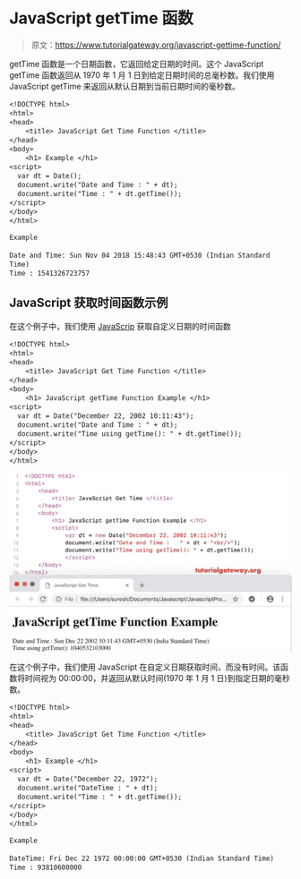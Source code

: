 # JavaScript getTime 函数

> 原文：<https://www.tutorialgateway.org/javascript-gettime-function/>

getTime 函数是一个日期函数，它返回给定日期的时间。这个 JavaScript getTime 函数返回从 1970 年 1 月 1 日到给定日期时间的总毫秒数。我们使用 JavaScript getTime 来返回从默认日期到当前日期时间的毫秒数。

```
<!DOCTYPE html>
<html>
<head>
    <title> JavaScript Get Time Function </title>
</head>
<body>
    <h1> Example </h1>
<script>
  var dt = Date();  
  document.write("Date and Time : " + dt);
  document.write("Time : " + dt.getTime());
</script>
</body>
</html>
```

```
Example

Date and Time: Sun Nov 04 2018 15:48:43 GMT+0530 (Indian Standard Time)
Time : 1541326723757
```

## JavaScript 获取时间函数示例

在这个例子中，我们使用 [JavaScrip](https://www.tutorialgateway.org/javascript/) 获取自定义日期的时间函数

```
<!DOCTYPE html>
<html>
<head>
    <title> JavaScript Get Time Function </title>
</head>
<body>
    <h1> JavaScript getTime Function Example </h1>
<script>
  var dt = Date("December 22, 2002 10:11:43");
  document.write("Date and Time : " + dt);
  document.write("Time using getTime(): " + dt.getTime());
</script>
</body>
</html>
```

![JavaScript getTime Function 2](img/3f5108da8bad6b00137a8be7cc323f25.png)

在这个例子中，我们使用 JavaScript 在自定义日期获取时间，而没有时间。该函数将时间视为 00:00:00，并返回从默认时间(1970 年 1 月 1 日)到指定日期的毫秒数。

```
<!DOCTYPE html>
<html>
<head>
    <title> JavaScript Get Time Function </title>
</head>
<body>
    <h1> Example </h1>
<script>
  var dt = Date("December 22, 1972");
  document.write("DateTime : " + dt);
  document.write("Time : " + dt.getTime());
</script>
</body>
</html>
```

```
Example

DateTime: Fri Dec 22 1972 00:00:00 GMT+0530 (Indian Standard Time)
Time : 93810600000
```